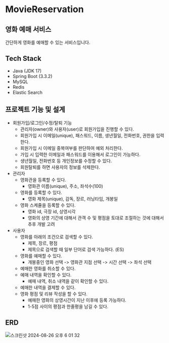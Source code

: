# MovieReservation

## 영화 예매 서비스

간단하게 영화를 예매할 수 있는 서비스입니다.

## Tech Stack
- Java (JDK 17)
- Spring Boot (3.3.2)
- MySQL
- Redis
- Elastic Search

## 프로젝트 기능 및 설계
- 회원가입/로그인/수정/탈퇴 기능
    - 관리자(owner)와 사용자(user)로 회원가입을 진행할 수 있다.
    - 회원가입 시 이메일(unique), 패스워드, 이름, 생년월일, 전화번호, 권한을 입력한다.
    - 회원가입 시 이메일 중복여부를 판단하여 예외 처리한다.
    - 가입 시 입력한 이메일과 패스워드를 이용해서 로그인이 가능하다.
    - 생년월일, 전화번호 등 개인정보를 수정할 수 있다.
    - 회원탈퇴를 하면 사용자의 정보를 삭제한다.
- 관리자
    - 영화관을 등록할 수 있다.
        - 영화관 이름(unique), 주소, 좌석수(100)
    - 영화를 등록할 수 있다.
        - 영화 제목(unique), 감독, 장르, 러닝타임, 개봉일
    - 영화 스케쥴을 등록할 수 있다.
        - 영화 id, 극장 id, 상영시각
        - 영화의 상영 기간에 대해서 관객 수 및 평점을 토대로 조절하는 것에 대해서 추후 개발 고려
- 사용자
    - 영화를 아래의 조건으로 검색할 수 있다.
        - 제목, 장르, 평점
        - 제목으로 검색할 때 일부 단어로 검색 가능하다. (ES)
    - 영화를 예매할 수 있다.
        - 개봉중인 영화 선택 -> 영화관 지점 선택 -> 시간 선택 -> 좌석 선택
    - 예매한 영화를 취소할 수 있다.
    - 예매 내역을 확인할 수 있다.
        - 예매 내역, 취소 내역을 같이 확인할 수 있다.
    - 예매한 내역을 결제할 수 있다.
    - 영화 평점 및 리뷰 작성을 할 수 있다.
        - 예매한 영화의 상영시간이 지난 이후에 등록 가능하다.
        - 1-5점 사이의 평점과 한줄평을 남길 수 있다.

## ERD
![스크린샷 2024-08-26 오후 6 01 32](https://github.com/user-attachments/assets/4934ea06-1c88-46dc-b495-27e4e8e44cf9)

